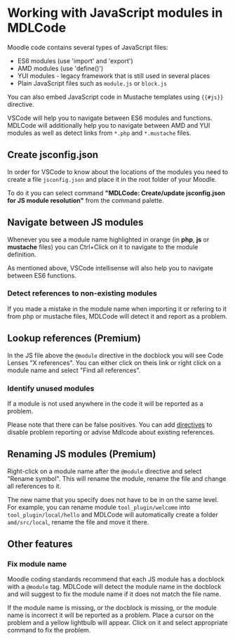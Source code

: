 # Working with JavaScript modules in MDLCode

Moodle code contains several types of JavaScript files:
- ES6 modules (use 'import' and 'export')
- AMD modules (use 'define()')
- YUI modules - legacy framework that is still used in several places
- Plain JavaScript files such as `module.js` or `block.js`

You can also embed JavaScript code in Mustache templates using `{{#js}}` directive.

VSCode will help you to navigate between ES6 modules and functions. MDLCode will additionally
help you to navigate between AMD and YUI modules as well as detect links
from `*.php` and `*.mustache` files.

## Create jsconfig.json

In order for VSCode to know about the locations of the modules you need to create a file `jsconfig.json`
and place it in the root folder of your Moodle.

To do it you can select command **"MDLCode: Create/update jsconfig.json for JS module resolution"**
from the command palette.

## Navigate between JS modules

Whenever you see a module name highlighted in orange (in **php**, **js** or **mustache** files) you can
Ctrl+Click on it to navigate to the module definition.

As mentioned above, VSCode intellisense will also help you to navigate between ES6 functions.

### Detect references to non-existing modules

If you made a mistake in the module name when importing it or refering to it from php or mustache files,
MDLCode will detect it and report as a problem.

## Lookup references (Premium)

In the JS file above the `@module` directive in the docblock you will see Code Lenses "X references".
You can either click on theis link or right click on a module name and select "Find all references".

### Identify unused modules

If a module is not used anywhere in the code it will be reported as a problem.

Please note that there can be false positives. You can add [directives](directives.md) to
disable problem reporting or advise Mdlcode about existing references.

## Renaming JS modules (Premium)

Right-click on a module name after the `@module` directive and select "Rename symbol".
This will rename the module, rename the file and change all references to it.

The new name that you specify does not have to be in on the same level. For example, you can rename
module `tool_plugin/welcome` into `tool_plugin/local/hello` and MDLCode will automatically
create a folder `amd/src/local`, rename the file and move it there.

## Other features

### Fix module name

Moodle coding standards recommend that each JS module has a docblock with a `@module` tag. MDLCode
will detect the module name in the docblock and will suggest to fix the module name if it does not
match the file name.

If the module name is missing, or the docblock is missing, or the module name is incorrect
it will be reported as a problem. Place a cursor on the problem and a yellow lightbulb will
appear. Click on it and select appropriate command to fix the problem.

